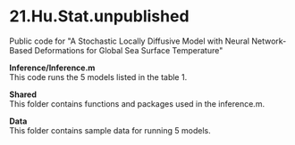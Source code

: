 # 21.Hu.Stat.unpublished
Public code for "A Stochastic Locally Diffusive Model with Neural Network-Based Deformations for Global Sea Surface Temperature"

**Inference/Inference.m**<br />
This code runs the 5 models listed in the table 1.

**Shared**<br />
This folder contains functions and packages used in the inference.m.

**Data**<br />
This folder contains sample data for running 5 models.
